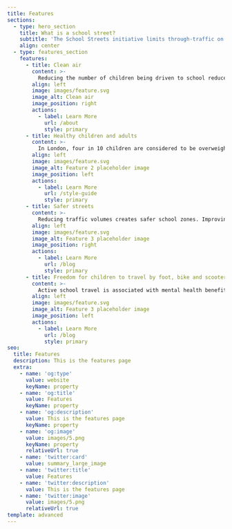 ```yaml
---
title: Features
sections:
  - type: hero_section
    title: What is a school street?
    subtitle: 'The School Streets initiative limits through-traffic on roads outside school entrances through the use of temporary barriers during school opening and closing times. Local residents and businesses are allowed access along with essential vehicles.'
    align: center
  - type: features_section
    features:
      - title: Clean air
        content: >-
          Reducing the number of children being driven to school reduces particulate air pollution around the school; this improves air quality and reduces associated risks of lung and cardiovascular diseases.
        align: left
        image: images/feature.svg
        image_alt: Clean air
        image_position: right
        actions:
          - label: Learn More
            url: /about
            style: primary
      - title: Healthy children and adults
        content: >-
          In London, four in 10 children are considered to be overweight or obese and eight in 10 do not achieve the minimum recommended one hours a day of physical activity.
        align: left
        image: images/feature.svg
        image_alt: Feature 2 placeholder image
        image_position: left
        actions:
          - label: Learn More
            url: /style-guide
            style: primary
      - title: Safer streets
        content: >-
          Reducing traffic volumes creates safer school zones. Improving walking and cycling routes to school also enhances the safety, connectivity and quality of life for the community as a whole.
        align: left
        image: images/feature.svg
        image_alt: Feature 3 placeholder image
        image_position: right
        actions:
          - label: Learn More
            url: /blog
            style: primary
      - title: Freedom for children to travel by foot, bike and scooter
        content: >-
          Active school travel is associated with mental health benefits including reduced stress, depression and anxiety; as well as increased happiness.
        align: left
        image: images/feature.svg
        image_alt: Feature 3 placeholder image
        image_position: left
        actions:
          - label: Learn More
            url: /blog
            style: primary
seo:
  title: Features
  description: This is the features page
  extra:
    - name: 'og:type'
      value: website
      keyName: property
    - name: 'og:title'
      value: Features
      keyName: property
    - name: 'og:description'
      value: This is the features page
      keyName: property
    - name: 'og:image'
      value: images/5.png
      keyName: property
      relativeUrl: true
    - name: 'twitter:card'
      value: summary_large_image
    - name: 'twitter:title'
      value: Features
    - name: 'twitter:description'
      value: This is the features page
    - name: 'twitter:image'
      value: images/5.png
      relativeUrl: true
template: advanced
---
```

